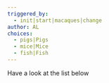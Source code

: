 ```yaml
---
triggered_by:
  - init|start|macaques|change
author: AL
choices:
  - pigs|Pigs
  - mice|Mice
  - fish|Fish
---
```

Have a look at the list below
